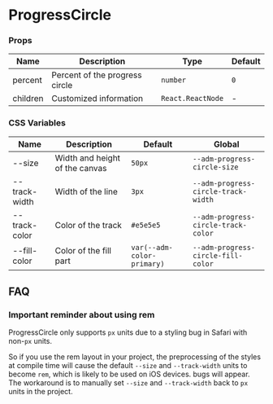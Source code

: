 # ProgressCircle

<code src="./demos/demo1.tsx"></code>

### Props

| Name     | Description                    | Type              | Default |
| -------- | ------------------------------ | ----------------- | ------- |
| percent  | Percent of the progress circle | `number`          | `0`     |
| children | Customized information         | `React.ReactNode` | -       |

### CSS Variables

| Name          | Description                    | Default                    | Global                              |
| ------------- | ------------------------------ | -------------------------- | ----------------------------------- |
| --size        | Width and height of the canvas | `50px`                     | `--adm-progress-circle-size`        |
| --track-width | Width of the line              | `3px`                      | `--adm-progress-circle-track-width` |
| --track-color | Color of the track             | `#e5e5e5`                  | `--adm-progress-circle-track-color` |
| --fill-color  | Color of the fill part         | `var(--adm-color-primary)` | `--adm-progress-circle-fill-color`  |

## FAQ

### Important reminder about using rem

ProgressCircle only supports `px` units due to a styling bug in Safari with non-`px` units.

So if you use the rem layout in your project, the preprocessing of the styles at compile time will cause the default `--size` and `--track-width` units to become `rem`, which is likely to be used on iOS devices. bugs will appear. The workaround is to manually set `--size` and `--track-width` back to `px` units in the project.
